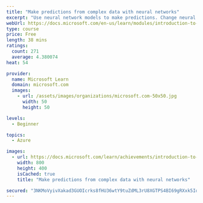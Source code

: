 ```yaml
---
title: "Make predictions from complex data with neural networks"
excerpt: "Use neural network models to make predictions. Change neural network structures to refine predictions using TensorFlow and Keras."
webUrl: https://docs.microsoft.com/en-us/learn/modules/introduction-to-neural-networks/
type: course
price: Free
length: 38 mins
ratings:
  count: 271
  average: 4.380074
heat: 54

provider:
  name: Microsoft Learn
  domain: microsoft.com
  images:
    - url: /assets/images/organizations/microsoft.com-50x50.jpg
      width: 50
      height: 50

levels:
  - Beginner

topics:
  - Azure

images:
  - url: https://docs.microsoft.com/learn/achievements/introduction-to-neural-networks-social.png
    width: 800
    height: 400
    isCached: true
    title: "Make predictions from complex data with neural networks"

secured: "3NKMoVyivXakad3GUOIcrks8fHU36wtY9tuZdML3rU8XGTPS4BI69gRXxk5IqY0AlOpFH1ar//VU0Z2jr1alzptYGsQzkT0yc4KhHg3yqNjrh2i7ApziLT6JH8/h4dR9mA0RnPAH3wblMpUwhGa6wEdexvwugAs/H+r/q2FSo4fYVtoNYNssV393xBZGFhp3B6qhxICjV6jQ/2gs9fr0BurnPrp9gJcClxuCZjol8YKaaNIzYdrK/CEyVm8IWc2axjOWMjDBgcHVml759tS1m9Y9A5K5efO0V8dd+I0clA+vEuhEwsqiwXSM0IKlGiJGDQ1tB2/DPvzriNQrcsiAjzoLSdVaAyucnzJCghDSS7ybe4RCrTFD5fjw9NzkOu4Wp5gP1ss3R7++UQUvKHigTw==;PB8Va2XD6Bh2LNMVQZj7AQ=="
---
```


